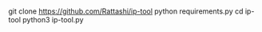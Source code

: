 <br>git clone https://github.com/Rattashi/ip-tool 
python requirements.py 
cd ip-tool 
python3 ip-tool.py<br>
